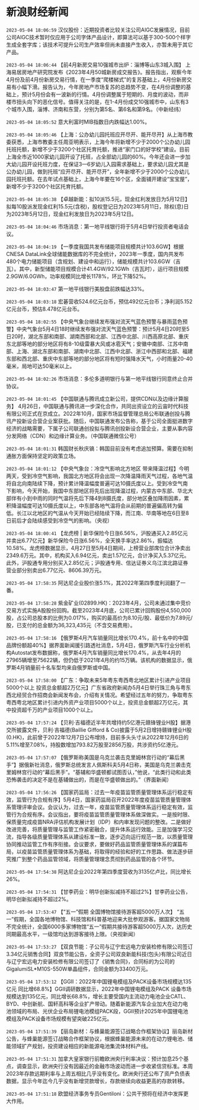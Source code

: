 # 新浪财经新闻
`2023-05-04 18:06:59` 汉仪股份：近期投资者比较关注公司AIGC发展情况，目前公司AIGC技术暂时仅应用于公司字体产品设计，即算法可以基于300-500个样字生成全套字库；该技术可提升公司生产效率但尚未直接产生收入，亦暂未用于其它产品。

`2023-05-04 18:06:44` 【前4月新房交易10强城市出炉：淄博等山东3城入围】 上海易居房地产研究院发布《2023年4月50城新房成交报告》。报告指出，观察今年4月份及前4月份新房交易行情，在一季度“爬楼梯式”的复苏基础上，4月份新房交易有小幅下滑。报告认为，今年房地产市场复苏的总趋势不变，在4月份调整的基础上，预计5月份会有一波新的行情。4月份调整属于短期的、月度的波动，而非楼市扭头向下的恶化信号。值得关注的是，在1-4月份成交10强城市中，山东有3个城市入围，淄博、济南和东营，分别为第5名、第6名和第9名。（中新经纬）

`2023-05-04 18:05:52` 意大利富时MIB指数日内跌幅达1.00%。

`2023-05-04 18:05:46` 【上海：公办幼儿园托班应开尽开、能开尽开】从上海市教委获悉，上海市教委主任周亚明表示，上海今年将新增不少于2000个公办幼儿园托班托额，新增不少于3200个社区托育托额，推进“家门口的好学校”建设。目前上海全市近1000家幼儿园开设了托班，占全部幼儿园的60%。今年还会进一步加大幼儿园开设托班力度，在保证3—6岁幼儿入园需求基础上，要求幼儿园尤其是公办幼儿园，做到托班“应开尽开、能开尽开”，全年新增不少于2000个公办幼儿园托班托额。在去年试点基础上，上海今年要在16个区，全面铺开建设“宝宝屋”，新增不少于3200个社区托育托额。

`2023-05-04 18:05:38` 【卓越新能：拟10派15.5元，现金红利发放日为5月12日】拟每10股派发现金红利15.5元(含税)，股权登记日为2023年5月11日，除权(息)日为2023年5月12日，现金红利发放日为2023年5月12日。

`2023-05-04 18:04:46` 市场消息：第一地平线银行将于5月4日举行投资者电话会议。

`2023-05-04 18:04:19` 【一季度我国共发布储能项目规模共计103.6GW】根据CNESA DataLink全球储能数据库的不完全统计，2023年一季度，国内共发布480个电力储能项目（含规划、建设中和运行），储能规模共计103.6GW（吉瓦）。其中，新型储能项目规模合计41.4GW/92.1GWh（吉瓦时），运行项目规模2.9GW/6.0GWh，功率规模同比增长1178%，环比下降52%。

`2023-05-04 18:03:47` 第一地平线银行美股盘前跌幅达33%。

`2023-05-04 18:03:18` 宏碁营收524.6亿元台币，预估492亿元台币；净利润5.152亿元台币，预估8.478亿元台币。

`2023-05-04 18:02:55` 【中央气象台继续发布强对流天气蓝色预警与暴雨蓝色预警】中央气象台5月4日18时继续发布强对流天气蓝色预警：预计5月4日20时至5日20时，湖北东部和南部、湖南西部和北部、江西中北部、川西高原北部、重庆东北部等地的部分地区将有8-10级雷暴大风或冰雹天气；安徽中南部、江苏中南部、上海、湖北东部和南部、湖南中北部、江西中北部、浙江中西部和北部、福建东部和西北部、重庆中东部等地的部分地区将有短时强降水天气，小时雨量20-40毫米，局地可达50毫米以上。

`2023-05-04 18:02:26` 市场消息：多伦多道明银行与第一地平线银行同意终止合并协议。

`2023-05-04 18:01:45` 【中国联通与腾讯成立新公司，提供CDN以及边缘计算服务】 4月26日，中国联通与腾讯进一步深化合作，共同出资设立的云宙时代科技有限公司正式在京成立。2022年10月，国家市场监督管理总局公布联通创投与腾讯产投新设合营企业案获批。随后，中国联通发布公告称，基于公司全面挺进数字经济的战略需要，下属子公司联通创投拟与腾讯创投新设合营企业，主要从事内容分发网络（CDN）和边缘计算业务。（中国联通微信公号）

`2023-05-04 18:01:31` 韩国财长秋庆镐：韩国目前没有考虑追加预算。需要在抑制通胀方面保持坚定的政策立场。

`2023-05-04 18:01:12` 【中央气象台：冷空气影响北方地区 带来降温过程】今明两天，受到冷空气影响，我国北方地区将会出现一次降温降雨天气过程，各地气温将自北向南陆续下降，预计累计降温幅度普遍可达10摄氏度以上。受到冷空气南下影响，今天开始，我国中东部地区将先后出现降温过程，内蒙古中东部、华北大部伴有小到中雨的同时气温将先后下降4到8摄氏度，部分地区叠加降雨因素，累积降温幅度可达10摄氏度以上，中东部各地气温将会从前期的普遍偏高转为偏低。长江以北地区的气温从今天开始已经陆续下降，而江南、华南等地在6日至8日前后才会陆续感受到冷空气的影响。（央视）

`2023-05-04 18:00:41` 【龙虎榜 | 新华保险今日涨6.56%，沪股通买入2.85亿元并卖出6.77亿元】新华保险今日涨6.56%，全天换手率达2.86%，振幅达10.58%。龙虎榜数据显示，4月27日至5月4日期间，上榜营业部席位合计净卖出2349.6万元。其中，机构买入6.94亿元，卖出1.57亿元，合计净买入5.37亿元。此外，沪股通专用分别买入2.85亿元；沪股通专用、信达证券义乌江滨北路证券营业部分别卖出6.77亿元、8606.39万元。

`2023-05-04 17:58:35` 阿达尼企业股价涨5.1%，其2022年第四季度利润翻了一番。

`2023-05-04 17:58:28` 紫金矿业(02899.HK)：2023年4月，公司未通过集中竞价交易方式实施A股股份回购。截至2023年4月底，公司已累计回购股份4,550,000股，占公司总股本的比例为0.017%，购买的最高价为8.10元/股、最低价为7.89元/股，已支付的总金额为36,323,435元（不含交易费用）。

`2023-05-04 17:58:16` 【俄罗斯4月汽车销量同比增长170.4%，前十名中的中国品牌份额超40%】据界面新闻援引路透社消息，5月4日，俄罗斯汽车行业分析机构Autostat发布数据称，俄罗斯4月汽车销量同比增长170.4%，从去年4月的27965辆增至75622辆，但仍低于2021年4月的约15万辆。该机构的数据显示，俄罗斯4月销量前十名车型均来自俄罗斯或中国。

`2023-05-04 17:58:00` 【广东：争取未来5年粤东粤西粤北地区累计引进产业项目5000个以上 投资总金额超2万亿元】广东省政府新闻办5月4日举行珠三角与粤东西北经贸合作招商会新闻发布会，介绍有关情况。希望经过五年的努力，争取粤东粤西粤北地区累计引进内外资产业项目5000个以上，投资总金额超2万亿元，其中投资超千万的产业项目1000个以上。

`2023-05-04 17:57:24` 【贝利‧吉福德近半年共增持约5亿港元赣锋锂业H股】据港交所披露文件，贝利‧吉福德(Baillie Gifford & Co)披露于5月2日增持赣锋锂业H股(0.HK)，此前曾于2022年12月7日公布增持，目前多头头寸从2022年12月6日的5.11%增至7.08%，持股数增加793.82万股至2856万股，共涉资约5亿港元。

`2023-05-04 17:57:07` 【俄罗斯称美国是乌克兰袭击克里姆林宫行动的“幕后黑手”】据俄新社消息，俄罗斯总统发言人佩斯科夫5月4日称，美国是乌克兰袭击克里姆林宫行动的“幕后黑手”。“基辅和华盛顿都试图否认，”他说，“此类行动和此类恐怖袭击的决定不是在基辅做出的，而是在华盛顿做出的。”（界面新闻）

`2023-05-04 17:56:26` 【国家药监局：过去一年疫苗监管质量管理体系运行稳定有效，监管行为合规有序】5月4日，国家药监局召开2022年度疫苗监管质量管理体系管理评审会议。会议认为，过去一年，疫苗监管质量管理体系运行稳定有效，监管行为合规有序。会议指出，要将疫苗监管质量管理体系做深做实。一是按时限、保质量完成疫苗NRA评估机构发展计划（IDP）和内审发现问题的整改。二是做好改进完善，将质量管理与监管工作紧密融合，提升体系运行效能。三是加强学习交流，指导各级质量管理体系从建设标准一致，逐步迈向运行规范一致，以质量管理协同推动监管工作有序衔接。会议要求，要做好药品监管质量管理体系的谋篇布局，以疫苗监管质量管理体系为基础，将取得的经验和好的工作思路、做法逐步研究推广到整个药品监管领域，将质量管理理念贯彻到药品监管的各个环节。

`2023-05-04 17:54:38` 阿达尼企业2022年第四季度营收为3135亿卢比，同比增长26%。

`2023-05-04 17:54:31` 【甘李药业：明华创新拟减持不超过2%】甘李药业公告，明华创新拟减持不超过2%。

`2023-05-04 17:53:47` 【“五一”假期 全国博物馆接待游客超5000万人次】 “五一”假期，全国各地博物馆、科技馆和科普基地迎来大批参观游客。据国家文物局不完全统计，全国6000多家博物馆“五一”假期共接待游客超5000万人次，达历史同期最高水平，一级馆均达到游客接待上限。（央视新闻）

`2023-05-04 17:53:27` 【双良节能：子公司与辽宁宏远电力安装检修有限公司签订3.34亿元销售合同】双良节能公告，全资子公司双良新能科技(包头)有限公司近日与辽宁宏远电力安装检修有限公司签订了《销售合同》，合同标的为公司的GigalumiSL*M10S-550W单晶组件，合同金额为33400万元。

`2023-05-04 17:53:12` 【GGII：2022年中国锂电模组及PACK设备市场规模达135亿元 同比增68.8%】GGII调研数据显示，2022年中国锂电模组及PACK 设备市场规模达到135亿元，同比增长68.8%，增长主要受国内主流动力电池企业CATL、BYD、中创新航、国轩高科等企业扩产带动。随着新能源汽车企业加大在动力电池领域的布局、光伏企业布局锂电池模组PACK段，GGII预计2025年中国锂电池模组及PACK设备市场规模有望突破225亿元。

`2023-05-04 17:51:39` 【丽岛新材：与蜂巢能源签订战略合作框架协议】丽岛新材公告，与蜂巢能源签订战略合作框架协议，根据蜂巢能源未来的在动力锂电池、储能领域扩产规划，投资建设相应的新能源电池集流体材料产线。

`2023-05-04 17:51:31` 加拿大皇家银行前瞻欧洲央行利率决议：预计加息25个基点，调查显示，欧洲央行没有因最近的金融市场波动而进一步收紧信贷标准。本周2023年存款远期利率与上周五相比几乎没有变化。欧洲央行还公布了资产负债表数据，显示今年迄今几乎没有新增贷款增长，存款继续向收益更高的存款转移。

`2023-05-04 17:51:18` 欧盟经济事务专员Gentiloni：公共干预将在经济中发挥更大作用。

